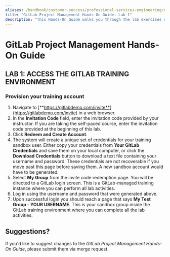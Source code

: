 ```yaml
---
aliases: /handbook/customer-success/professional-services-engineering/education-services/gitlabpmhandsonlab1.html
title: "GitLab Project Management Hands-On Guide: Lab 1"
description: "This Hands-On Guide walks you through the lab exercises used in the GitLab Project Management course."
---
```


# GitLab Project Management Hands-On Guide


## LAB 1: ACCESS THE GITLAB TRAINING ENVIRONMENT

### Provision your training account

1. Navigate to [**https://gitlabdemo.com/invite**](https://gitlabdemo.com/invite) in a web browser.
1. In the **Invitation Code** field, enter the invitation code provided by your instructor. If you are taking the self-paced course, enter the invitation code provided at the beginning of this lab.
1. Click **Redeem and Create Account**.
1. The system will create a unique set of credentials for your training sandbox user. Either copy your credentials from **Your GitLab Credentials** and save them on your local computer, or click the **Download Credentials** button to download a text file containing your username and password. These credentials are not recoverable if you move past this page before saving them. A new sandbox account would have to be generated.
1. Select **My Group** from the invite code redemption page. You will be directed to a GitLab login screen. This is a GitLab-managed training instance where you can perform all lab activities.
1. Log in using the username and password that were generated above.
1. Upon successful login you should reach a page that says **My Test Group - YOUR USERNAME**. This is your sandbox group inside the GitLab training environment where you can complete all the lab activities.

## Suggestions?

If you'd like to suggest changes to the *GitLab Project Management Hands-On Guide*, please submit them via merge request.
